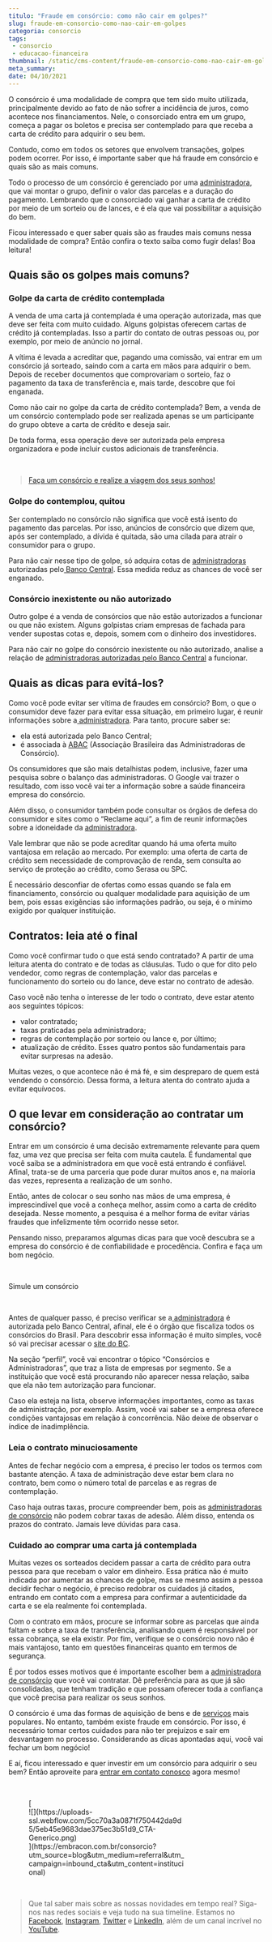 ```yaml
---
titulo: "Fraude em consórcio: como não cair em golpes?"
slug: fraude-em-consorcio-como-nao-cair-em-golpes
categoria: consorcio
tags:
 - consorcio
 - educacao-financeira
thumbnail: /static/cms-content/fraude-em-consorcio-como-nao-cair-em-golpes.jpg
meta_summary: 
date: 04/10/2021
---
```

O consórcio é uma modalidade de compra que tem sido muito utilizada, principalmente devido ao fato de não sofrer a incidência de juros, como acontece nos financiamentos. Nele, o consorciado entra em um grupo, começa a pagar os boletos e precisa ser contemplado para que receba a carta de crédito para adquirir o seu bem.

Contudo, como em todos os setores que envolvem transações, golpes podem ocorrer. Por isso, é importante saber que há fraude em consórcio e quais são as mais comuns.

Todo o processo de um consórcio é gerenciado por uma [administradora](https://www.embracon.com.br/blog/afinal-o-que-uma-administradora-de-consorcio-faz), que vai montar o grupo, definir o valor das parcelas e a duração do pagamento. Lembrando que o consorciado vai ganhar a carta de crédito por meio de um sorteio ou de lances, e é ela que vai possibilitar a aquisição do bem.

Ficou interessado e quer saber quais são as fraudes mais comuns nessa modalidade de compra? Então confira o texto saiba como fugir delas! Boa leitura!

Quais são os golpes mais comuns?
--------------------------------

### Golpe da carta de crédito contemplada

A venda de uma carta já contemplada é uma operação autorizada, mas que deve ser feita com muito cuidado. Alguns golpistas oferecem cartas de crédito já contempladas. Isso a partir do contato de outras pessoas ou, por exemplo, por meio de anúncio no jornal.

A vítima é levada a acreditar que, pagando uma comissão, vai entrar em um consórcio já sorteado, saindo com a carta em mãos para adquirir o bem. Depois de receber documentos que comprovariam o sorteio, faz o pagamento da taxa de transferência e, mais tarde, descobre que foi enganada.

Como não cair no golpe da carta de crédito contemplada? Bem, a venda de um consórcio contemplado pode ser realizada apenas se um participante do grupo obteve a carta de crédito e deseja sair.

De toda forma, essa operação deve ser autorizada pela empresa organizadora e pode incluir custos adicionais de transferência.

‍

> [ Faça um consórcio e realize a viagem dos seus sonhos!](https://www.embracon.com.br/consorcio-servicos)

### Golpe do contemplou, quitou

Ser contemplado no consórcio não significa que você está isento do pagamento das parcelas. Por isso, anúncios de consórcio que dizem que, após ser contemplado, a dívida é quitada, são uma cilada para atrair o consumidor para o grupo.

Para não cair nesse tipo de golpe, só adquira cotas de [administradoras](https://www.embracon.com.br/conhecaoconsorcio/o-que-e-uma-administradora-de-consorcio) autorizadas pelo[ Banco Central](https://www.bcb.gov.br/pre/composicao/ac.asp). Essa medida reduz as chances de você ser enganado.

### Consórcio inexistente ou não autorizado

Outro golpe é a venda de consórcios que não estão autorizados a funcionar ou que não existem. Alguns golpistas criam empresas de fachada para vender supostas cotas e, depois, somem com o dinheiro dos investidores.

Para não cair no golpe do consórcio inexistente ou não autorizado, analise a relação de [administradoras autorizadas pelo Banco Central](https://www.embracon.com.br/conhecaoconsorcio/o-que-e-uma-administradora-de-consorcio) a funcionar.

Quais as dicas para evitá-los?
------------------------------

Como você pode evitar ser vítima de fraudes em consórcio? Bom, o que o consumidor deve fazer para evitar essa situação, em primeiro lugar, é reunir informações sobre a[ administradora](https://www.embracon.com.br/blog/afinal-o-que-uma-administradora-de-consorcio-faz). Para tanto, procure saber se:

- ela está autorizada pelo Banco Central;
- é associada à [ABAC](http://abac.org.br/) (Associação Brasileira das Administradoras de Consórcio).

Os consumidores que são mais detalhistas podem, inclusive, fazer uma pesquisa sobre o balanço das administradoras. O Google vai trazer o resultado, com isso você vai ter a informação sobre a saúde financeira empresa do consórcio.

Além disso, o consumidor também pode consultar os órgãos de defesa do consumidor e sites como o “Reclame aqui”, a fim de reunir informações sobre a idoneidade da [administradora](https://www.embracon.com.br/conhecaoconsorcio/o-que-e-uma-administradora-de-consorcio).

Vale lembrar que não se pode acreditar quando há uma oferta muito vantajosa em relação ao mercado. Por exemplo: uma oferta de carta de crédito sem necessidade de comprovação de renda, sem consulta ao serviço de proteção ao crédito, como Serasa ou SPC.

É necessário desconfiar de ofertas como essas quando se fala em financiamento, consórcio ou qualquer modalidade para aquisição de um bem, pois essas exigências são informações padrão, ou seja, é o mínimo exigido por qualquer instituição.

Contratos: leia até o final
---------------------------

Como você confirmar tudo o que está sendo contratado? A partir de uma leitura atenta do contrato e de todas as cláusulas. Tudo o que for dito pelo vendedor, como regras de contemplação, valor das parcelas e funcionamento do sorteio ou do lance, deve estar no contrato de adesão.

Caso você não tenha o interesse de ler todo o contrato, deve estar atento aos seguintes tópicos:

- valor contratado;
- taxas praticadas pela administradora;
- regras de contemplação por sorteio ou lance e, por último;
- atualização de crédito. Esses quatro pontos são fundamentais para evitar surpresas na adesão.

Muitas vezes, o que acontece não é má fé, e sim despreparo de quem está vendendo o consórcio. Dessa forma, a leitura atenta do contrato ajuda a evitar equívocos.

O que levar em consideração ao contratar um consórcio?
------------------------------------------------------

Entrar em um consórcio é uma decisão extremamente relevante para quem faz, uma vez que precisa ser feita com muita cautela. É fundamental que você saiba se a administradora em que você está entrando é confiável. Afinal, trata-se de uma parceria que pode durar muitos anos e, na maioria das vezes, representa a realização de um sonho.

Então, antes de colocar o seu sonho nas mãos de uma empresa, é imprescindível que você a conheça melhor, assim como a carta de crédito desejada. Nesse momento, a pesquisa é a melhor forma de evitar várias fraudes que infelizmente têm ocorrido nesse setor.

Pensando nisso, preparamos algumas dicas para que você descubra se a empresa do consórcio é de confiabilidade e procedência. Confira e faça um bom negócio.

‍

 Simule um consórcio

‍

Antes de qualquer passo, é preciso verificar se a[ administradora](https://www.embracon.com.br/conhecaoconsorcio/o-que-e-uma-administradora-de-consorcio) é autorizada pelo Banco Central, afinal, ele é o órgão que fiscaliza todos os consórcios do Brasil. Para descobrir essa informação é muito simples, você só vai precisar acessar o [site do BC](https://www.bcb.gov.br/fis/info/instituicoes.asp?idpai=INFCAD).

Na seção “perfil”, você vai encontrar o tópico “Consórcios e Administradoras”, que traz a lista de empresas por segmento. Se a instituição que você está procurando não aparecer nessa relação, saiba que ela não tem autorização para funcionar.

Caso ela esteja na lista, observe informações importantes, como as taxas de administração, por exemplo. Assim, você vai saber se a empresa oferece condições vantajosas em relação à concorrência. Não deixe de observar o índice de inadimplência.

### Leia o contrato minuciosamente

Antes de fechar negócio com a empresa, é preciso ler todos os termos com bastante atenção. A taxa de administração deve estar bem clara no contrato, bem como o número total de parcelas e as regras de contemplação.

Caso haja outras taxas, procure compreender bem, pois as [administradoras de consórcio](https://www.embracon.com.br/blog/afinal-o-que-uma-administradora-de-consorcio-faz) não podem cobrar taxas de adesão. Além disso, entenda os prazos do contrato. Jamais leve dúvidas para casa.

### Cuidado ao comprar uma carta já contemplada

Muitas vezes os sorteados decidem passar a carta de crédito para outra pessoa para que recebam o valor em dinheiro. Essa prática não é muito indicada por aumentar as chances de golpe, mas se mesmo assim a pessoa decidir fechar o negócio, é preciso redobrar os cuidados já citados, entrando em contato com a empresa para confirmar a autenticidade da carta e se ela realmente foi contemplada.

Com o contrato em mãos, procure se informar sobre as parcelas que ainda faltam e sobre a taxa de transferência, analisando quem é responsável por essa cobrança, se ela existir. Por fim, verifique se o consórcio novo não é mais vantajoso, tanto em questões financeiras quanto em termos de segurança.

É por todos esses motivos que é importante escolher bem a [administradora de consórcio](https://www.embracon.com.br/blog/afinal-o-que-uma-administradora-de-consorcio-faz) que você vai contratar. Dê preferência para as que já são consolidadas, que tenham tradição e que possam oferecer toda a confiança que você precisa para realizar os seus sonhos.

O consórcio é uma das formas de aquisição de bens e de [serviços](https://www.embracon.com.br/blog/consorcio-de-servicos-tudo-o-que-voce-precisa-saber-sobre-o-assunto) mais populares. No entanto, também existe fraude em consórcio. Por isso, é necessário tomar certos cuidados para não ter prejuízos e sair em desvantagem no processo. Considerando as dicas apontadas aqui, você vai fechar um bom negócio!

E aí, ficou interessado e quer investir em um consórcio para adquirir o seu bem? Então aproveite para [entrar em contato conosco](https://www.embracon.com.br/) agora mesmo!

‍

<figure class="w-richtext-figure-type-image w-richtext-align-center" style="max-width:310px">[<div>![](https://uploads-ssl.webflow.com/5cc70a3a0871f750442da9d5/5eb45e9683dae375ec3b51d9_CTA-Generico.png)</div>](https://embracon.com.br/consorcio?utm_source=blog&utm_medium=referral&utm_campaign=inbound_cta&utm_content=institucional)</figure>‍

> Que tal saber mais sobre as nossas novidades em tempo real? Siga-nos nas redes sociais e veja tudo na sua timeline. Estamos no [Facebook](https://www.facebook.com/embracon/), [Instagram](https://www.instagram.com/embraconoficial/), [Twitter](https://twitter.com/embracon) e [LinkedIn](https://www.linkedin.com/company/1018875/), além de um canal incrível no [YouTube](https://www.youtube.com/channel/UCL-Y0mv9zc73Iek48NLUBzQ).
